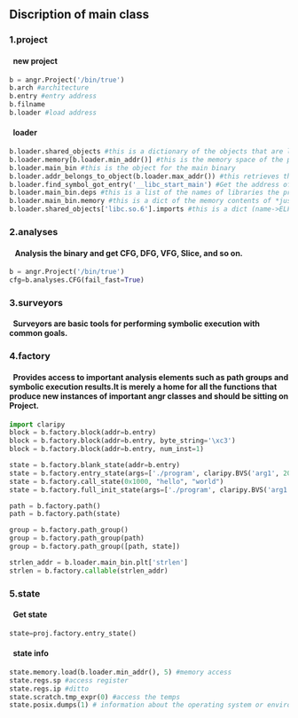 ## Discription of main class  

### 1.project   

  #### &nbsp;&nbsp;new project
  ```python
  b = angr.Project('/bin/true')
  b.arch #architecture
  b.entry #entry address
  b.filname
  b.loader #load address
  ```
  #### &nbsp;&nbsp;loader
  ```python
  b.loader.shared_objects #this is a dictionary of the objects that are loaded as part of loading the binary
  b.loader.memory[b.loader.min_addr()] #this is the memory space of the process after being loaded.
  b.loader.main_bin #this is the object for the main binary
  b.loader.addr_belongs_to_object(b.loader.max_addr()) #this retrieves the binary object which maps memory at the specified address
  b.loader.find_symbol_got_entry('__libc_start_main') #Get the address of the GOT slot for a symbol (in the main binary)
  b.loader.main_bin.deps #this is a list of the names of libraries the program depend on.
  b.loader.main_bin.memory #this is a dict of the memory contents of *just* the main binary
  b.loader.shared_objects['libc.so.6'].imports #this is a dict (name->ELFRelocation) of imports required by the libc which was loaded
  ```
### 2.analyses  
  #### &nbsp;&nbsp; Analysis the binary and get CFG, DFG, VFG, Slice, and so on.
  ```python
  b = angr.Project('/bin/true')
  cfg=b.analyses.CFG(fail_fast=True)
  ```
### 3.surveyors
  #### &nbsp;&nbsp;Surveyors are basic tools for performing symbolic execution with common goals.

### 4.factory
   #### &nbsp;&nbsp;Provides access to important analysis elements such as path groups and symbolic execution results.It is merely a home for all the functions that produce new instances of important angr classes and should be sitting on Project.
   ```python  
   import claripy
   block = b.factory.block(addr=b.entry)
   block = b.factory.block(addr=b.entry, byte_string='\xc3')
   block = b.factory.block(addr=b.entry, num_inst=1)

   state = b.factory.blank_state(addr=b.entry)
   state = b.factory.entry_state(args=['./program', claripy.BVS('arg1', 20*8)])
   state = b.factory.call_state(0x1000, "hello", "world")
   state = b.factory.full_init_state(args=['./program', claripy.BVS('arg1', 20*8)])

   path = b.factory.path()
   path = b.factory.path(state)

   group = b.factory.path_group()
   group = b.factory.path_group(path)
   group = b.factory.path_group([path, state])

   strlen_addr = b.loader.main_bin.plt['strlen']
   strlen = b.factory.callable(strlen_addr)
   ```
### 5.state  
  
   #### &nbsp;&nbsp;Get state
   ```python
   state=proj.factory.entry_state()
   ```
   #### &nbsp;&nbsp;state info
   ```python
   state.memory.load(b.loader.min_addr(), 5) #memory access
   state.regs.sp #access register
   state.regs.ip #ditto
   state.scratch.tmp_expr(0) #access the temps
   state.posix.dumps(1) # information about the operating system or environment model
   ```
